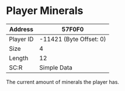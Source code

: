 
#  Player Minerals
Address   | 57F0F0
----------|-------------
Player ID | -11421 (Byte Offset: 0)
Size 	  | 4
Length 	  | 12
SC:R      | Simple Data

The current amount of minerals the player has.
